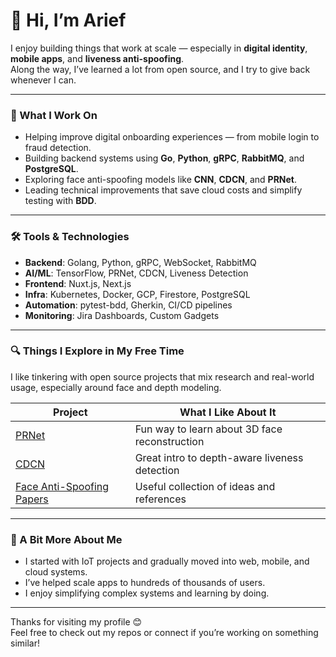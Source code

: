 # 👋 Hi, I’m Arief

I enjoy building things that work at scale — especially in **digital identity**, **mobile apps**, and **liveness anti-spoofing**.  
Along the way, I’ve learned a lot from open source, and I try to give back whenever I can.

---

### 🧩 What I Work On

- Helping improve digital onboarding experiences — from mobile login to fraud detection.
- Building backend systems using **Go**, **Python**, **gRPC**, **RabbitMQ**, and **PostgreSQL**.
- Exploring face anti-spoofing models like **CNN**, **CDCN**, and **PRNet**.
- Leading technical improvements that save cloud costs and simplify testing with **BDD**.

---

### 🛠️ Tools & Technologies

- **Backend**: Golang, Python, gRPC, WebSocket, RabbitMQ  
- **AI/ML**: TensorFlow, PRNet, CDCN, Liveness Detection  
- **Frontend**: Nuxt.js, Next.js 
- **Infra**: Kubernetes, Docker, GCP, Firestore, PostgreSQL  
- **Automation**: pytest-bdd, Gherkin, CI/CD pipelines  
- **Monitoring**: Jira Dashboards, Custom Gadgets  

---

### 🔍 Things I Explore in My Free Time

I like tinkering with open source projects that mix research and real-world usage, especially around face and depth modeling.

| Project | What I Like About It |
|--------|----------------------|
| [PRNet](https://github.com/yfeng95/PRNet) | Fun way to learn about 3D face reconstruction |
| [CDCN](https://github.com/ZitongYu/CDCN) | Great intro to depth-aware liveness detection |
| [Face Anti-Spoofing Papers](https://github.com/ZitongYu/Face-Anti-Spoofing.Papers) | Useful collection of ideas and references |

---

### 💬 A Bit More About Me

- I started with IoT projects and gradually moved into web, mobile, and cloud systems.
- I’ve helped scale apps to hundreds of thousands of users.
- I enjoy simplifying complex systems and learning by doing.

---

Thanks for visiting my profile 😊  
Feel free to check out my repos or connect if you’re working on something similar!

